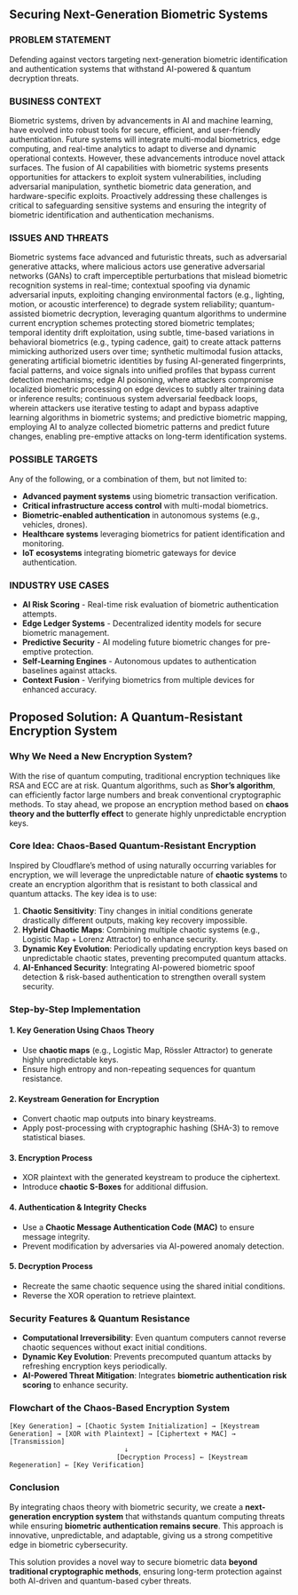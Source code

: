 ## Securing Next-Generation Biometric Systems

### PROBLEM STATEMENT
Defending against vectors targeting next-generation biometric identification and authentication systems that withstand AI-powered & quantum decryption threats.

### BUSINESS CONTEXT
Biometric systems, driven by advancements in AI and machine learning, have evolved into robust tools for secure, efficient, and user-friendly authentication. Future systems will integrate multi-modal biometrics, edge computing, and real-time analytics to adapt to diverse and dynamic operational contexts. However, these advancements introduce novel attack surfaces. The fusion of AI capabilities with biometric systems presents opportunities for attackers to exploit system vulnerabilities, including adversarial manipulation, synthetic biometric data generation, and hardware-specific exploits. Proactively addressing these challenges is critical to safeguarding sensitive systems and ensuring the integrity of biometric identification and authentication mechanisms.

### ISSUES AND THREATS
Biometric systems face advanced and futuristic threats, such as adversarial generative attacks, where malicious actors use generative adversarial networks (GANs) to craft imperceptible perturbations that mislead biometric recognition systems in real-time; contextual spoofing via dynamic adversarial inputs, exploiting changing environmental factors (e.g., lighting, motion, or acoustic interference) to degrade system reliability; quantum-assisted biometric decryption, leveraging quantum algorithms to undermine current encryption schemes protecting stored biometric templates; temporal identity drift exploitation, using subtle, time-based variations in behavioral biometrics (e.g., typing cadence, gait) to create attack patterns mimicking authorized users over time; synthetic multimodal fusion attacks, generating artificial biometric identities by fusing AI-generated fingerprints, facial patterns, and voice signals into unified profiles that bypass current detection mechanisms; edge AI poisoning, where attackers compromise localized biometric processing on edge devices to subtly alter training data or inference results; continuous system adversarial feedback loops, wherein attackers use iterative testing to adapt and bypass adaptive learning algorithms in biometric systems; and predictive biometric mapping, employing AI to analyze collected biometric patterns and predict future changes, enabling pre-emptive attacks on long-term identification systems.

### POSSIBLE TARGETS
Any of the following, or a combination of them, but not limited to:
- **Advanced payment systems** using biometric transaction verification.
- **Critical infrastructure access control** with multi-modal biometrics.
- **Biometric-enabled authentication** in autonomous systems (e.g., vehicles, drones).
- **Healthcare systems** leveraging biometrics for patient identification and monitoring.
- **IoT ecosystems** integrating biometric gateways for device authentication.

### INDUSTRY USE CASES
- **AI Risk Scoring** - Real-time risk evaluation of biometric authentication attempts.
- **Edge Ledger Systems** - Decentralized identity models for secure biometric management.
- **Predictive Security** - AI modeling future biometric changes for pre-emptive protection.
- **Self-Learning Engines** - Autonomous updates to authentication baselines against attacks.
- **Context Fusion** - Verifying biometrics from multiple devices for enhanced accuracy.

## **Proposed Solution: A Quantum-Resistant Encryption System**

### **Why We Need a New Encryption System?**
With the rise of quantum computing, traditional encryption techniques like RSA and ECC are at risk. Quantum algorithms, such as **Shor’s algorithm**, can efficiently factor large numbers and break conventional cryptographic methods. To stay ahead, we propose an encryption method based on **chaos theory and the butterfly effect** to generate highly unpredictable encryption keys.

### **Core Idea: Chaos-Based Quantum-Resistant Encryption**
Inspired by Cloudflare’s method of using naturally occurring variables for encryption, we will leverage the unpredictable nature of **chaotic systems** to create an encryption algorithm that is resistant to both classical and quantum attacks. The key idea is to use:

1. **Chaotic Sensitivity**: Tiny changes in initial conditions generate drastically different outputs, making key recovery impossible.
2. **Hybrid Chaotic Maps**: Combining multiple chaotic systems (e.g., Logistic Map + Lorenz Attractor) to enhance security.
3. **Dynamic Key Evolution**: Periodically updating encryption keys based on unpredictable chaotic states, preventing precomputed quantum attacks.
4. **AI-Enhanced Security**: Integrating AI-powered biometric spoof detection & risk-based authentication to strengthen overall system security.

### **Step-by-Step Implementation**

#### **1. Key Generation Using Chaos Theory**
- Use **chaotic maps** (e.g., Logistic Map, Rössler Attractor) to generate highly unpredictable keys.
- Ensure high entropy and non-repeating sequences for quantum resistance.

#### **2. Keystream Generation for Encryption**
- Convert chaotic map outputs into binary keystreams.
- Apply post-processing with cryptographic hashing (SHA-3) to remove statistical biases.

#### **3. Encryption Process**
- XOR plaintext with the generated keystream to produce the ciphertext.
- Introduce **chaotic S-Boxes** for additional diffusion.

#### **4. Authentication & Integrity Checks**
- Use a **Chaotic Message Authentication Code (MAC)** to ensure message integrity.
- Prevent modification by adversaries via AI-powered anomaly detection.

#### **5. Decryption Process**
- Recreate the same chaotic sequence using the shared initial conditions.
- Reverse the XOR operation to retrieve plaintext.

### **Security Features & Quantum Resistance**
- **Computational Irreversibility**: Even quantum computers cannot reverse chaotic sequences without exact initial conditions.
- **Dynamic Key Evolution**: Prevents precomputed quantum attacks by refreshing encryption keys periodically.
- **AI-Powered Threat Mitigation**: Integrates **biometric authentication risk scoring** to enhance security.

### **Flowchart of the Chaos-Based Encryption System**
```
[Key Generation] → [Chaotic System Initialization] → [Keystream Generation] → [XOR with Plaintext] → [Ciphertext + MAC] → [Transmission]
                             ↓
                           [Decryption Process] ← [Keystream Regeneration] ← [Key Verification]
```

### **Conclusion**
By integrating chaos theory with biometric security, we create a **next-generation encryption system** that withstands quantum computing threats while ensuring **biometric authentication remains secure**. This approach is innovative, unpredictable, and adaptable, giving us a strong competitive edge in biometric cybersecurity.

This solution provides a novel way to secure biometric data **beyond traditional cryptographic methods**, ensuring long-term protection against both AI-driven and quantum-based cyber threats.
